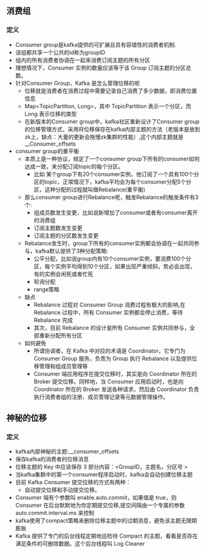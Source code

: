 ## 消费组
### 定义
* Consumer group是kafka提供的可扩展且具有容错性的消费者机制.
* 该组都共享一个公共的id称为groupID
* 组内的所有消费者协调在一起来消费订阅主题的所有分区
* 理想情况下，Consumer 实例的数量应该等于该 Group 订阅主题的分区总数。
* 针对Consumer Group，Kafka 是怎么管理位移的呢
  * 位移就是消费者在消费过程中需要记录自己消费了多少数据，即消费位置信息
  * Map<TopicPartition, Long>，其中 TopicPartition 表示一个分区，而 Long 表示位移的类型
  * 在新版本的Consumer group中，kafka社区重新设计了Consumer group的位移管理方式，采用将位移保存在kafka内部主题的方法（老版本是放到zk上，缺点：大量的更新会拖慢zk集群的性能）,这个内部主题就是__Consumer_offsets
* consumer group的重平衡
  * 本质上是一种协议，规定了一个consumer group下所有的consumer如何达成一致，来分配订阅topic的每个分区。
    * 比如 某个group下有20个consumer实例，他订阅了一个具有100个分区的topic，正常情况下，kafka平均会为每个consumer分配5个分区，这种分配的过程就叫做Rebalance(重平衡)
  * 那么consumer group进行Rebalance呢，触发Rebalance的触发条件有3个:
    * 组成员数发生变更，比如说新增加了consumer或者有consumer离开的消费组
    * 订阅主题数发生变更
    * 订阅主题的分区数发生变更
  * Rebalance发生时，group下所有的consumer实例都会协调在一起共同参与，kafka默认提供了3种分配策略:
    * 公平分配，比如说group内有10个consumer实例，要消费100个分区，每个实例平均得到10个分区，如果出现严重倾斜，势必会出现，有的实例会闲死或者忙死
    * 轮询分配
    * range策略
  * 缺点
    * Rebalance 过程对 Consumer Group 消费过程有极大的影响,在 Rebalance 过程中，所有 Consumer 实例都会停止消费，等待 Rebalance 完成
    * 其次，目前 Rebalance 的设计是所有 Consumer 实例共同参与，全部重新分配所有分区
  * 如何避免
    * 所谓协调者，在 Kafka 中对应的术语是 Coordinator，它专门为 Consumer Group 服务，负责为 Group 执行 Rebalance 以及提供位移管理和组成员管理等
    * Consumer 端应用程序在提交位移时，其实是向 Coordinator 所在的 Broker 提交位移。同样地，当 Consumer 应用启动时，也是向 Coordinator 所在的 Broker 发送各种请求，然后由 Coordinator 负责执行消费者组的注册、成员管理记录等元数据管理操作。
## 神秘的位移
### 定义
* kafka内部神秘的主题:__consumer_offsets
* 保存kafka的消费者的位移消息
* 位移主题的 Key 中应该保存 3 部分内容：<GroupID，主题名，分区号 >
* 当kafka集群中的第一个consumer程序启动时，kafka会自动创建位移主题
* 目前 Kafka Consumer 提交位移的方式有两种：
  * 自动提交位移和手动提交位移。
* Consumer 端有个参数叫 enable.auto.commit，如果值是 true，则 Consumer 在后台默默地为你定期提交位移,提交间隔由一个专属的参数 auto.commit.interval.ms 来控制
* kafka使用了compact策略来删除位移主题中的过期消息，避免该主题无限期膨胀
* Kafka 提供了专门的后台线程定期地巡检待 Compact 的主题，看看是否存在满足条件的可删除数据。这个后台线程叫 Log Cleaner
